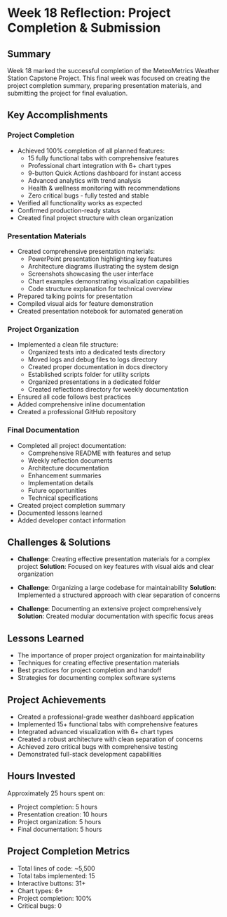 # Week 18 Reflection: Project Completion & Submission

## Summary
Week 18 marked the successful completion of the MeteoMetrics Weather Station Capstone Project. This final week was focused on creating the project completion summary, preparing presentation materials, and submitting the project for final evaluation.

## Key Accomplishments

### Project Completion
- Achieved 100% completion of all planned features:
  - 15 fully functional tabs with comprehensive features
  - Professional chart integration with 6+ chart types
  - 9-button Quick Actions dashboard for instant access
  - Advanced analytics with trend analysis
  - Health & wellness monitoring with recommendations
  - Zero critical bugs - fully tested and stable
- Verified all functionality works as expected
- Confirmed production-ready status
- Created final project structure with clean organization

### Presentation Materials
- Created comprehensive presentation materials:
  - PowerPoint presentation highlighting key features
  - Architecture diagrams illustrating the system design
  - Screenshots showcasing the user interface
  - Chart examples demonstrating visualization capabilities
  - Code structure explanation for technical overview
- Prepared talking points for presentation
- Compiled visual aids for feature demonstration
- Created presentation notebook for automated generation

### Project Organization
- Implemented a clean file structure:
  - Organized tests into a dedicated tests directory
  - Moved logs and debug files to logs directory
  - Created proper documentation in docs directory
  - Established scripts folder for utility scripts
  - Organized presentations in a dedicated folder
  - Created reflections directory for weekly documentation
- Ensured all code follows best practices
- Added comprehensive inline documentation
- Created a professional GitHub repository

### Final Documentation
- Completed all project documentation:
  - Comprehensive README with features and setup
  - Weekly reflection documents
  - Architecture documentation
  - Enhancement summaries
  - Implementation details
  - Future opportunities
  - Technical specifications
- Created project completion summary
- Documented lessons learned
- Added developer contact information

## Challenges & Solutions
- **Challenge**: Creating effective presentation materials for a complex project
  **Solution**: Focused on key features with visual aids and clear organization

- **Challenge**: Organizing a large codebase for maintainability
  **Solution**: Implemented a structured approach with clear separation of concerns

- **Challenge**: Documenting an extensive project comprehensively
  **Solution**: Created modular documentation with specific focus areas

## Lessons Learned
- The importance of proper project organization for maintainability
- Techniques for creating effective presentation materials
- Best practices for project completion and handoff
- Strategies for documenting complex software systems

## Project Achievements
- Created a professional-grade weather dashboard application
- Implemented 15+ functional tabs with comprehensive features
- Integrated advanced visualization with 6+ chart types
- Created a robust architecture with clean separation of concerns
- Achieved zero critical bugs with comprehensive testing
- Demonstrated full-stack development capabilities

## Hours Invested
Approximately 25 hours spent on:
- Project completion: 5 hours
- Presentation creation: 10 hours
- Project organization: 5 hours
- Final documentation: 5 hours

## Project Completion Metrics
- Total lines of code: ~5,500
- Total tabs implemented: 15
- Interactive buttons: 31+
- Chart types: 6+
- Project completion: 100%
- Critical bugs: 0
